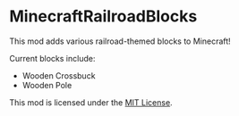 # MinecraftRailroadBlocks
This mod adds various railroad-themed blocks to Minecraft!

Current blocks include:
- Wooden Crossbuck
- Wooden Pole

This mod is licensed under the [MIT License](https://raw.githubusercontent.com/SamTheGamer39/MinecraftRailroadBlocks/dev-branch/LICENSE.txt?token=ARJZAVOACPV2ENRBSKWZKOTBPWJSA).